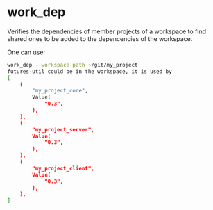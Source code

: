# work_dep

Verifies the dependencies of member projects of a workspace to find shared ones to be added to the depencencies of the workspace.

One can use:
```sh
work_dep --workspace-path ~/git/my_project
futures-util could be in the workspace, it is used by
[
    (
        "my_project_core",
        Value(
            "0.3",
        ),
    ),
    (
        "my_project_server",
        Value(
            "0.3",
        ),
    ),
    (
        "my_project_client",
        Value(
            "0.3",
        ),
    ),
]
```
